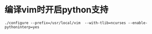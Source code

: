 # 编译vim时开启python支持

```shell
./configure --prefix=/usr/local/vim  --with-tlib=ncurses --enable-pythoninterp=yes
```
